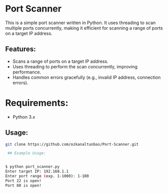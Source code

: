  # Port Scanner 
 
This is a simple port scanner written in Python. It uses threading to scan multiple ports concurrently, making it efficient for scanning a range of ports on a target IP address.

## Features: 
- Scans a range of ports on a target IP address.
- Uses threading to perform the scan concurrently, improving performance.
- Handles common errors gracefully (e.g., invalid IP address, connection errors).

# Requirements:

- Python 3.x

 ## Usage:

```bash
git clone https://github.com/ozkanaltunbas/Port-Scanner.git

 ## Example Usage:


$ python port_scanner.py
Enter target IP: 192.168.1.1
Enter port range (exp. 1-1000): 1-100
Port 22 is open!
Port 80 is open!

